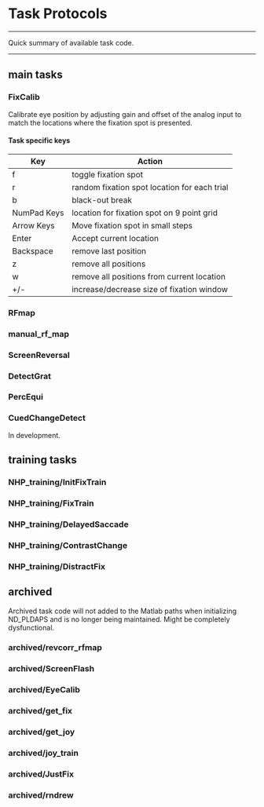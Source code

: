 # Task Protocols

__________
Quick summary of available task code.
__________

## main tasks

### FixCalib

Calibrate eye position by adjusting gain and offset of the analog input to match the locations where the fixation spot is presented.


#### Task specific keys

Key          | Action
------------ | -------------
f            | toggle fixation spot
r            | random fixation spot location for each trial
b            | black-out break
NumPad Keys  | location for fixation spot on 9 point grid
Arrow Keys   | Move fixation spot in small steps
Enter        | Accept current location
Backspace    | remove last position
z            | remove all positions
w            | remove all positions from current location
+/-          | increase/decrease size of fixation window

### RFmap

### manual_rf_map

### ScreenReversal

### DetectGrat

### PercEqui

### CuedChangeDetect
In development.

## training tasks

### NHP_training/InitFixTrain

### NHP_training/FixTrain

### NHP_training/DelayedSaccade

### NHP_training/ContrastChange

### NHP_training/DistractFix

## archived
Archived task code will not added to the Matlab paths when initializing ND_PLDAPS and is no longer being maintained. Might be completely dysfunctional.

### archived/revcorr_rfmap
### archived/ScreenFlash
### archived/EyeCalib
### archived/get_fix
### archived/get_joy
### archived/joy_train
### archived/JustFix
### archived/rndrew
